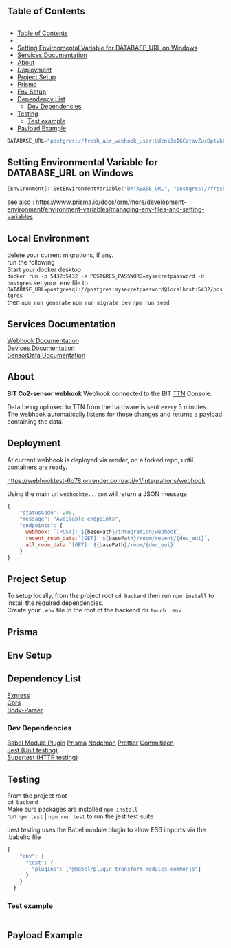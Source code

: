 ## Table of Contents

## 
- [Table of Contents](#table-of-contents)
- [](#)
- [Setting Environmental Variable for DATABASE\_URL on Windows](#setting-environmental-variable-for-database_url-on-windows)
- [Services Documentation ](#services-documentation-)
- [About ](#about-)
- [Deployment ](#deployment-)
- [Project Setup ](#project-setup-)
- [Prisma ](#prisma-)
- [Env Setup ](#env-setup-)
- [Dependency List ](#dependency-list-)
  - [Dev Dependencies ](#dev-dependencies-)
- [Testing ](#testing-)
  - [Test example ](#test-example-)
- [Payload Example ](#payload-example-)


```js
DATABASE_URL="postgres://fresh_air_webhook_user:Udcns3xIGCztavZwcDptVkLbAaAre4z6@dpg-cnvu97q1hbls73bq57hg-a.oregon-postgres.render.com/fresh_air_webhook"
```

## Setting Environmental Variable for DATABASE_URL on Windows
```ps1
[Environment]::SetEnvironmentVariable("DATABASE_URL", "postgres://fresh_air_webhook_user:Udcns3xIGCztavZwcDptVkLbAaAre4z6@dpg-cnvu97q1hbls73bq57hg-a.oregon-postgres.render.com/fresh_air_webhook")
```
see also : https://www.prisma.io/docs/orm/more/development-environment/environment-variables/managing-env-files-and-setting-variables  

## Local Environment
delete your current migrations, if any.  
run the following  
Start your docker desktop  
`docker run -p 5432:5432 -e POSTGRES_PASSWORD=mysecretpassword -d postgres`
set your .env file to  
`DATABASE_URL=postgresql://postgres:mysecretpassword@localhost:5432/postgres`  
then
`npm run generate`
`npm run migrate dev`
`npm run seed`

## Services Documentation <a name="documentation"><a>
[Webhook Documentation](documentation/Webhook.md)  
[Devices Documentation](documentation/Devices.md)  
[SensorData Documentation](documentation/SensorData.md)

## About <a name="about"></a>
**BIT Co2-sensor webhook**
Webhook connected to the BIT [TTN](https://www.thethingsnetwork.org/) Console.  

Data being uplinked to TTN from the hardware is sent every 5 minutes.    
The webhook automatically listens for those changes and returns a payload containing the data.

## Deployment <a name="webhook-deployment"></a>
At current webhook is deployed via render, on a forked repo, until containers are ready.

https://webhooktest-6o78.onrender.com/api/v1/integrations/webhook

Using the main url `webhookte...com`
will return a JSON message

```js
{
    "statusCode": 200,
    "message": "Available endpoints",
    "endpoints": {
      webhook: `[POST]: ${basePath}/integration/webhook`,
      recent_room_data:`[GET]: ${basePath}/room/recent/{dev_eui}`,
      all_room_data:`[GET]: ${basePath}/room/{dev_eui}`
    }
}
```

## Project Setup <a name="setup"></a>
To setup locally, from the project root
`cd backend`
then run `npm install` to install the required dependencies.  
Create your `.env` file in the root of the backend dir
`touch .env`

## Prisma <a name="prisma"></a>

## Env Setup <a name="env-setup"></a>

## Dependency List <a name="dependencies"></a>
[Express](https://www.npmjs.com/package/express)  
[Cors](https://www.npmjs.com/package/cors)  
[Body-Parser](https://www.npmjs.com/package/body-parser)

### Dev Dependencies <a name="dev-dependencies"></a>
[Babel Module Plugin](https://www.npmjs.com/package/@babel/plugin-transform-modules-commonjs)
[Prisma](https://www.prisma.io/)
[Nodemon](https://www.npmjs.com/package/nodemon)
[Prettier](https://prettier.io/)
[Commitizen](https://www.npmjs.com/package/commitizen)  
[Jest (Unit testing)](https://jestjs.io/)  
[Supertest (HTTP testing)](https://www.npmjs.com/package/supertest)  

## Testing <a name="testing"></a>
From the project root  
`cd backend`  
Make sure packages are installed `npm install`  
run `npm test` | `npm run test` to run the jest test suite

Jest testing uses the Babel module plugin to allow ES6 imports via the .babelrc file

```js
{
    "env": {
      "test": {
        "plugins": ["@babel/plugin-transform-modules-commonjs"]
      }
    }
  }
```

### Test example <a name="testExample"></a>
```js

```


## Payload Example <a name="payloadExample"></a>
